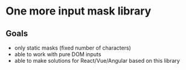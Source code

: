 # One more input mask library

## Goals

- only static masks (fixed number of characters)
- able to work with pure DOM inputs
- able to make solutions for React/Vue/Angular based on this library
